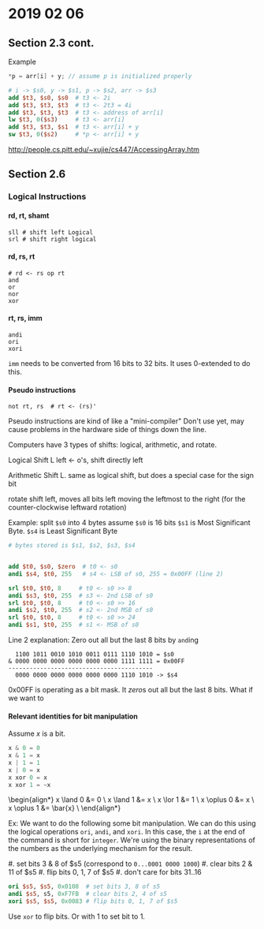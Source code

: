 # 2019 02 06

## Section 2.3 cont.

Example

```c
*p = arr[i] + y; // assume p is initialized properly
```


```MIPS
# i -> $s0, y -> $s1, p -> $s2, arr -> $s3
add $t3, $s0, $s0  # t3 <- 2i
add $t3, $t3, $t3  # t3 <- 2t3 = 4i
add $t3, $t3, $t3  # t3 <- address of arr[i]
lw $t3, 0($s3)     # t3 <- arr[i]
add $t3, $t3, $s1  # t3 <- arr[i] + y
sw $t3, 0($s2)     # *p <- arr[i] + y
```

http://people.cs.pitt.edu/~xujie/cs447/AccessingArray.htm

## Section 2.6

### Logical Instructions

#### rd, rt, shamt

```
sll # shift left Logical
srl # shift right logical
```

#### rd, rs, rt   

```
# rd <- rs op rt
and
or
nor
xor

```

#### rt, rs, imm

```
andi
ori
xori
```

`imm` needs to be converted from 16 bits to 32 bits. It uses 0-extended to do this.

#### Pseudo instructions

```
not rt, rs  # rt <- (rs)'
```
Pseudo instructions are kind of like a "mini-compiler"
Don't use yet, may cause problems in the hardware side of things down the line.

Computers have 3 types of shifts: logical, arithmetic, and rotate.

Logical Shift L left  <- o's, shift directly left

Arithmetic Shift L. same as logical shift, but does a special case for the sign bit

rotate shift left, moves all bits left moving the leftmost to the right (for the counter-clockwise leftward rotation)

Example: split `$s0` into 4 bytes assume `$s0` is 16 bits
`$s1` is Most Significant Byte. `$s4` is Least Significant Byte

```MIPS
# bytes stored is $s1, $s2, $s3, $s4


add $t0, $s0, $zero  # t0 <- s0
andi $s4, $t0, 255   # s4 <- LSB of s0, 255 = 0x00FF (line 2)

srl $t0, $t0, 8     # t0 <- s0 >> 8
andi $s3, $t0, 255  # s3 <- 2nd LSB of s0
srl $t0, $t0, 8     # t0 <- s0 >> 16
andi $s2, $t0, 255  # s2 <- 2nd MSB of s0
srl $t0, $t0, 8     # t0 <- s0 >> 24
andi $s1, $t0, 255  # s1 <- MSB of s0
```

Line 2 explanation: Zero out all but the last 8 bits by `and`ing

```
  1100 1011 0010 1010 0011 0111 1110 1010 = $s0
& 0000 0000 0000 0000 0000 0000 1111 1111 = 0x00FF
-----------------------------------------
  0000 0000 0000 0000 0000 0000 1110 1010 -> $s4
```
0x00FF is operating as a bit mask. It *zero*s out all but the last 8 bits.
What if we want to

#### Relevant identities for bit manipulation

Assume $x$ is a bit.

```c
x & 0 = 0
x & 1 = x
x | 1 = 1
x | 0 = x
x xor 0 = x
x xor 1 = ~x
```

\begin{align*}
x \land 0 &= 0 \\
x \land 1 &= x \\
x \lor 1 &= 1 \\
x \oplus 0 &= x \\
x \oplus 1 &= \bar{x} \\
\end{align*}

Ex: We want to do the following some bit manipulation. We can do this using the
logical operations `ori`, `andi`, and `xori`. In this case, the `i` at the end
of the command is short for `integer`. We're using the binary representations of
the numbers as the underlying mechanism for the result.

  #. set bits 3 & 8 of $s5 (correspond to `0...0001 0000 1000`)
  #. clear bits 2 & 11 of $s5
  #. flip bits 0, 1, 7 of $s5
  #. don't care for bits 31..16

```MIPS
ori $s5, $s5, 0x0108  # set bits 3, 8 of s5
andi $s5, s5, 0xF7FB  # clear bits 2, 4 of s5
xori $s5, $s5, 0x0083 # flip bits 0, 1, 7 of $s5
```

Use `xor` to flip bits.
Or with 1 to set bit to 1.
